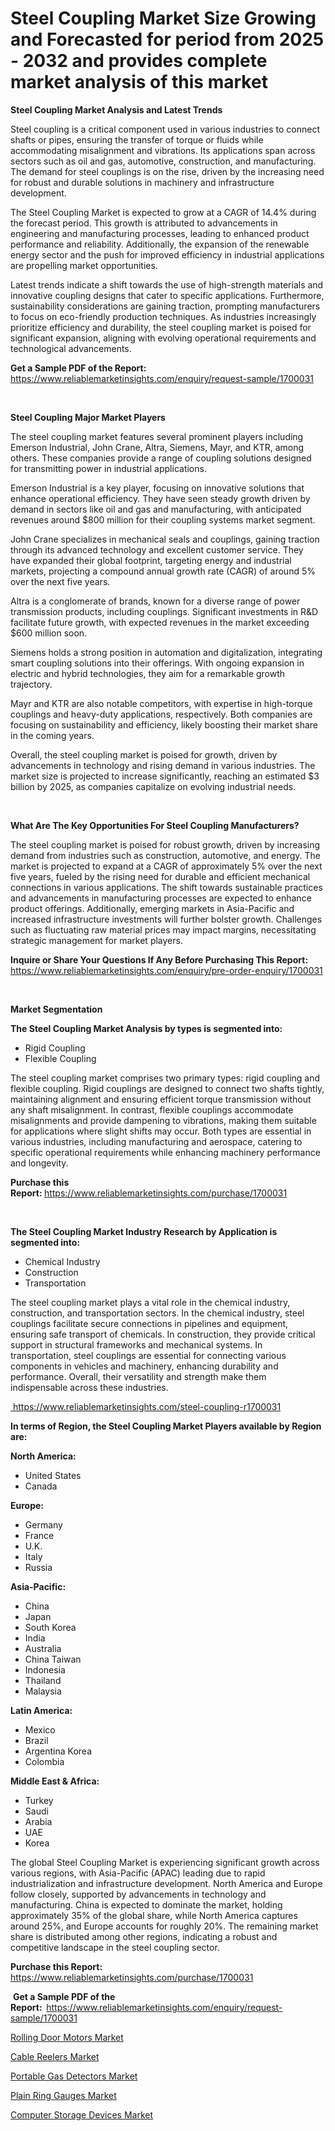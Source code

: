 <p><h1>Steel Coupling Market Size Growing and Forecasted for period from 2025 - 2032 and provides complete market analysis of this market</h1></p><p><strong>Steel Coupling Market Analysis and Latest Trends</strong></p>
<p><p>Steel coupling is a critical component used in various industries to connect shafts or pipes, ensuring the transfer of torque or fluids while accommodating misalignment and vibrations. Its applications span across sectors such as oil and gas, automotive, construction, and manufacturing. The demand for steel couplings is on the rise, driven by the increasing need for robust and durable solutions in machinery and infrastructure development.</p><p>The Steel Coupling Market is expected to grow at a CAGR of 14.4% during the forecast period. This growth is attributed to advancements in engineering and manufacturing processes, leading to enhanced product performance and reliability. Additionally, the expansion of the renewable energy sector and the push for improved efficiency in industrial applications are propelling market opportunities. </p><p>Latest trends indicate a shift towards the use of high-strength materials and innovative coupling designs that cater to specific applications. Furthermore, sustainability considerations are gaining traction, prompting manufacturers to focus on eco-friendly production techniques. As industries increasingly prioritize efficiency and durability, the steel coupling market is poised for significant expansion, aligning with evolving operational requirements and technological advancements.</p></p>
<p><strong>Get a Sample PDF of the Report:&nbsp;</strong> <a href="https://www.reliablemarketinsights.com/enquiry/request-sample/1700031?utm_campaign=3571&utm_medium=2&utm_source=Github&utm_content=ia&utm_term=27032025&utm_id=steel-coupling">https://www.reliablemarketinsights.com/enquiry/request-sample/1700031</a></p>
<p>&nbsp;</p>
<p><strong>Steel Coupling Major Market Players</strong></p>
<p><p>The steel coupling market features several prominent players including Emerson Industrial, John Crane, Altra, Siemens, Mayr, and KTR, among others. These companies provide a range of coupling solutions designed for transmitting power in industrial applications.</p><p>Emerson Industrial is a key player, focusing on innovative solutions that enhance operational efficiency. They have seen steady growth driven by demand in sectors like oil and gas and manufacturing, with anticipated revenues around $800 million for their coupling systems market segment.</p><p>John Crane specializes in mechanical seals and couplings, gaining traction through its advanced technology and excellent customer service. They have expanded their global footprint, targeting energy and industrial markets, projecting a compound annual growth rate (CAGR) of around 5% over the next five years.</p><p>Altra is a conglomerate of brands, known for a diverse range of power transmission products, including couplings. Significant investments in R&D facilitate future growth, with expected revenues in the market exceeding $600 million soon.</p><p>Siemens holds a strong position in automation and digitalization, integrating smart coupling solutions into their offerings. With ongoing expansion in electric and hybrid technologies, they aim for a remarkable growth trajectory.</p><p>Mayr and KTR are also notable competitors, with expertise in high-torque couplings and heavy-duty applications, respectively. Both companies are focusing on sustainability and efficiency, likely boosting their market share in the coming years.</p><p>Overall, the steel coupling market is poised for growth, driven by advancements in technology and rising demand in various industries. The market size is projected to increase significantly, reaching an estimated $3 billion by 2025, as companies capitalize on evolving industrial needs.</p></p>
<p>&nbsp;</p>
<p><strong>What Are The Key Opportunities For Steel Coupling Manufacturers?</strong></p>
<p><p>The steel coupling market is poised for robust growth, driven by increasing demand from industries such as construction, automotive, and energy. The market is projected to expand at a CAGR of approximately 5% over the next five years, fueled by the rising need for durable and efficient mechanical connections in various applications. The shift towards sustainable practices and advancements in manufacturing processes are expected to enhance product offerings. Additionally, emerging markets in Asia-Pacific and increased infrastructure investments will further bolster growth. Challenges such as fluctuating raw material prices may impact margins, necessitating strategic management for market players.</p></p>
<p><strong>Inquire or Share Your Questions If Any Before Purchasing This Report:</strong> <a href="https://www.reliablemarketinsights.com/enquiry/pre-order-enquiry/1700031?utm_campaign=3571&utm_medium=2&utm_source=Github&utm_content=ia&utm_term=27032025&utm_id=steel-coupling">https://www.reliablemarketinsights.com/enquiry/pre-order-enquiry/1700031</a></p>
<p>&nbsp;</p>
<p><strong>Market Segmentation</strong></p>
<p><strong>The Steel Coupling Market Analysis by types is segmented into:</strong></p>
<p><ul><li>Rigid Coupling</li><li>Flexible Coupling</li></ul></p>
<p><p>The steel coupling market comprises two primary types: rigid coupling and flexible coupling. Rigid couplings are designed to connect two shafts tightly, maintaining alignment and ensuring efficient torque transmission without any shaft misalignment. In contrast, flexible couplings accommodate misalignments and provide dampening to vibrations, making them suitable for applications where slight shifts may occur. Both types are essential in various industries, including manufacturing and aerospace, catering to specific operational requirements while enhancing machinery performance and longevity.</p></p>
<p><strong>Purchase this Report:&nbsp;</strong><a href="https://www.reliablemarketinsights.com/purchase/1700031?utm_campaign=3571&utm_medium=2&utm_source=Github&utm_content=ia&utm_term=27032025&utm_id=steel-coupling">https://www.reliablemarketinsights.com/purchase/1700031</a></p>
<p>&nbsp;</p>
<p><strong>The Steel Coupling Market Industry Research by Application is segmented into:</strong></p>
<p><ul><li>Chemical Industry</li><li>Construction</li><li>Transportation</li></ul></p>
<p><p>The steel coupling market plays a vital role in the chemical industry, construction, and transportation sectors. In the chemical industry, steel couplings facilitate secure connections in pipelines and equipment, ensuring safe transport of chemicals. In construction, they provide critical support in structural frameworks and mechanical systems. In transportation, steel couplings are essential for connecting various components in vehicles and machinery, enhancing durability and performance. Overall, their versatility and strength make them indispensable across these industries.</p></p>
<p><a href="https://www.reliablemarketinsights.com/steel-coupling-r1700031?utm_campaign=3571&utm_medium=2&utm_source=Github&utm_content=ia&utm_term=27032025&utm_id=steel-coupling">&nbsp;https://www.reliablemarketinsights.com/steel-coupling-r1700031</a></p>
<p><strong>In terms of Region, the Steel Coupling Market Players available by Region are:</strong></p>
<p>
    <p> <strong> North America: </strong>
        <ul>
            <li>United States</li>
            <li>Canada</li>
        </ul>
        </p> 
    <p> <strong> Europe: </strong>
        <ul>
            <li>Germany</li>
            <li>France</li>
            <li>U.K.</li>
            <li>Italy</li>
            <li>Russia</li>
        </ul>
        </p> 
    <p> <strong> Asia-Pacific: </strong>
        <ul>
            <li>China</li>
            <li>Japan</li>
            <li>South Korea</li>
            <li>India</li>
            <li>Australia</li>
            <li>China Taiwan</li>
            <li>Indonesia</li>
            <li>Thailand</li>
            <li>Malaysia</li>
        </ul>
        </p> 
    <p> <strong> Latin America: </strong>
        <ul>
            <li>Mexico</li>
            <li>Brazil</li>
            <li>Argentina Korea</li>
            <li>Colombia</li>
        </ul>
        </p> 
    <p> <strong> Middle East & Africa: </strong>
        <ul>
            <li>Turkey</li>
            <li>Saudi</li>
            <li>Arabia</li>
            <li>UAE</li>
            <li>Korea</li>
        </ul>
    </p>
    </p>
<p><p>The global Steel Coupling Market is experiencing significant growth across various regions, with Asia-Pacific (APAC) leading due to rapid industrialization and infrastructure development. North America and Europe follow closely, supported by advancements in technology and manufacturing. China is expected to dominate the market, holding approximately 35% of the global share, while North America captures around 25%, and Europe accounts for roughly 20%. The remaining market share is distributed among other regions, indicating a robust and competitive landscape in the steel coupling sector.</p></p>
<p><strong>Purchase this Report: </strong><a href="https://www.reliablemarketinsights.com/purchase/1700031?utm_campaign=3571&utm_medium=2&utm_source=Github&utm_content=ia&utm_term=27032025&utm_id=steel-coupling">https://www.reliablemarketinsights.com/purchase/1700031</a></p>
<p>&nbsp;<strong>Get a Sample PDF of the Report:&nbsp;&nbsp;</strong><a href="https://www.reliablemarketinsights.com/enquiry/request-sample/1700031?utm_campaign=3571&utm_medium=2&utm_source=Github&utm_content=ia&utm_term=27032025&utm_id=steel-coupling">https://www.reliablemarketinsights.com/enquiry/request-sample/1700031</a></p>
<p><strong></strong></p>
<p><p><a href="https://www.linkedin.com/pulse/global-rolling-door-motors-market-study-2025-2032-overview-ib25f?utm_campaign=3571&utm_medium=2&utm_source=Github&utm_content=ia&utm_term=27032025&utm_id=steel-coupling">Rolling Door Motors Market</a></p><p><a href="https://www.linkedin.com/pulse/cable-reelers-market-report-financial-overview-growth-estimated-hbszf?utm_campaign=3571&utm_medium=2&utm_source=Github&utm_content=ia&utm_term=27032025&utm_id=steel-coupling">Cable Reelers Market</a></p><p><a href="https://www.linkedin.com/pulse/portable-gas-detectors-market-analysis-report-provides-dqsvf?utm_campaign=3571&utm_medium=2&utm_source=Github&utm_content=ia&utm_term=27032025&utm_id=steel-coupling">Portable Gas Detectors Market</a></p><p><a href="https://www.linkedin.com/pulse/plain-ring-gauges-market-update-growth-goals-size-expanding-sz55f?utm_campaign=3571&utm_medium=2&utm_source=Github&utm_content=ia&utm_term=27032025&utm_id=steel-coupling">Plain Ring Gauges Market</a></p><p><a href="https://www.linkedin.com/pulse/unlock-vital-data-computer-storage-devices-market-financial-summary-toolf?utm_campaign=3571&utm_medium=2&utm_source=Github&utm_content=ia&utm_term=27032025&utm_id=steel-coupling">Computer Storage Devices Market</a></p></p>